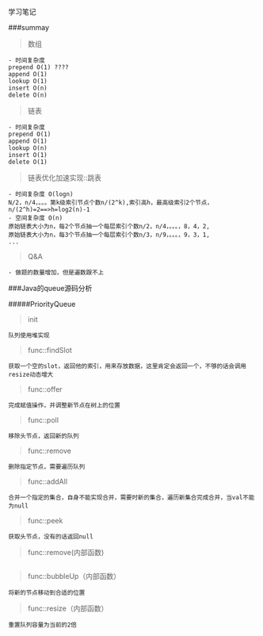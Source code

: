学习笔记

###summay

>数组
```
- 时间复杂度
prepend O(1) ???? 
append O(1)
lookup O(1)
insert O(n)
delete O(n)
```

>链表
```
- 时间复杂度
prepend O(1)
append O(1)
lookup O(n)
insert O(1)
delete O(1)
```
> 链表优化加速实现::跳表
```
- 时间复杂度 O(logn)
N/2，n/4，。。。第k级索引节点个数n/(2^k),索引高h，最高级索引2个节点，n/(2^h)=2==>h=log2(n)-1
- 空间复杂度 O(n)
原始链表大小为n，每2个节点抽一个每层索引个数n/2，n/4，。。。，8，4，2,
原始链表大小为n，每3个节点抽一个每层索引个数n/3，n/9，。。。，9，3，1,
...
```

>Q&A
```
- 做题的数量增加，但是遍数跟不上
```

###Java的queue源码分析

#####PriorityQueue

>init
```
队列使用堆实现
```

>func::findSlot
```
获取一个空的slot，返回他的索引，用来存放数据，这里肯定会返回一个，不够的话会调用resize动态增大
```

>func::offer
```
完成赋值操作，并调整新节点在树上的位置
```

>func::poll
```
移除头节点，返回新的队列
```

>func::remove
```
删除指定节点，需要遍历队列
```

>func::addAll
```
合并一个指定的集合，自身不能实现合并，需要时新的集合，遍历新集合完成合并，当val不能为null
```

>func::peek
```
获取头节点，没有的话返回null
```

>func::remove(内部函数)
```

```

>func::bubbleUp（内部函数）
```
将新的节点移动到合适的位置
```

>func::resize（内部函数）
```
重置队列容量为当前的2倍
```